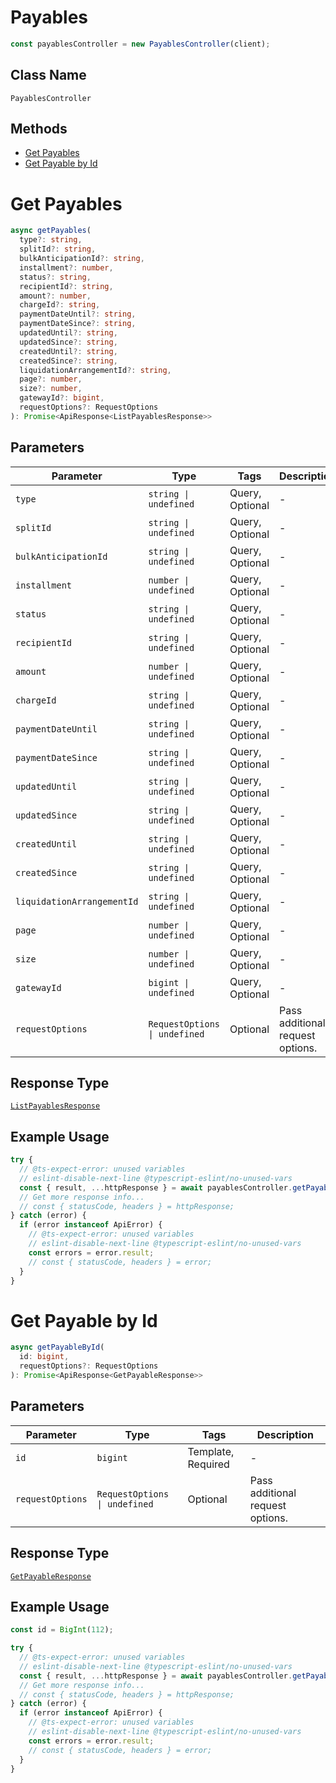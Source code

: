 # Payables

```ts
const payablesController = new PayablesController(client);
```

## Class Name

`PayablesController`

## Methods

* [Get Payables](../../doc/controllers/payables.md#get-payables)
* [Get Payable by Id](../../doc/controllers/payables.md#get-payable-by-id)


# Get Payables

```ts
async getPayables(
  type?: string,
  splitId?: string,
  bulkAnticipationId?: string,
  installment?: number,
  status?: string,
  recipientId?: string,
  amount?: number,
  chargeId?: string,
  paymentDateUntil?: string,
  paymentDateSince?: string,
  updatedUntil?: string,
  updatedSince?: string,
  createdUntil?: string,
  createdSince?: string,
  liquidationArrangementId?: string,
  page?: number,
  size?: number,
  gatewayId?: bigint,
  requestOptions?: RequestOptions
): Promise<ApiResponse<ListPayablesResponse>>
```

## Parameters

| Parameter | Type | Tags | Description |
|  --- | --- | --- | --- |
| `type` | `string \| undefined` | Query, Optional | - |
| `splitId` | `string \| undefined` | Query, Optional | - |
| `bulkAnticipationId` | `string \| undefined` | Query, Optional | - |
| `installment` | `number \| undefined` | Query, Optional | - |
| `status` | `string \| undefined` | Query, Optional | - |
| `recipientId` | `string \| undefined` | Query, Optional | - |
| `amount` | `number \| undefined` | Query, Optional | - |
| `chargeId` | `string \| undefined` | Query, Optional | - |
| `paymentDateUntil` | `string \| undefined` | Query, Optional | - |
| `paymentDateSince` | `string \| undefined` | Query, Optional | - |
| `updatedUntil` | `string \| undefined` | Query, Optional | - |
| `updatedSince` | `string \| undefined` | Query, Optional | - |
| `createdUntil` | `string \| undefined` | Query, Optional | - |
| `createdSince` | `string \| undefined` | Query, Optional | - |
| `liquidationArrangementId` | `string \| undefined` | Query, Optional | - |
| `page` | `number \| undefined` | Query, Optional | - |
| `size` | `number \| undefined` | Query, Optional | - |
| `gatewayId` | `bigint \| undefined` | Query, Optional | - |
| `requestOptions` | `RequestOptions \| undefined` | Optional | Pass additional request options. |

## Response Type

[`ListPayablesResponse`](../../doc/models/list-payables-response.md)

## Example Usage

```ts
try {
  // @ts-expect-error: unused variables
  // eslint-disable-next-line @typescript-eslint/no-unused-vars
  const { result, ...httpResponse } = await payablesController.getPayables();
  // Get more response info...
  // const { statusCode, headers } = httpResponse;
} catch (error) {
  if (error instanceof ApiError) {
    // @ts-expect-error: unused variables
    // eslint-disable-next-line @typescript-eslint/no-unused-vars
    const errors = error.result;
    // const { statusCode, headers } = error;
  }
}
```


# Get Payable by Id

```ts
async getPayableById(
  id: bigint,
  requestOptions?: RequestOptions
): Promise<ApiResponse<GetPayableResponse>>
```

## Parameters

| Parameter | Type | Tags | Description |
|  --- | --- | --- | --- |
| `id` | `bigint` | Template, Required | - |
| `requestOptions` | `RequestOptions \| undefined` | Optional | Pass additional request options. |

## Response Type

[`GetPayableResponse`](../../doc/models/get-payable-response.md)

## Example Usage

```ts
const id = BigInt(112);

try {
  // @ts-expect-error: unused variables
  // eslint-disable-next-line @typescript-eslint/no-unused-vars
  const { result, ...httpResponse } = await payablesController.getPayableById(id);
  // Get more response info...
  // const { statusCode, headers } = httpResponse;
} catch (error) {
  if (error instanceof ApiError) {
    // @ts-expect-error: unused variables
    // eslint-disable-next-line @typescript-eslint/no-unused-vars
    const errors = error.result;
    // const { statusCode, headers } = error;
  }
}
```

